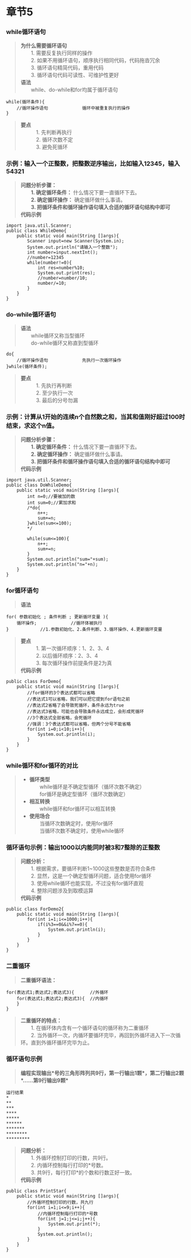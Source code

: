 # 章节5
### while循环语句  
> **为什么需要循环语句**  
> &ensp;&ensp;&ensp;&ensp;1. 需要反复执行同样的操作  
> &ensp;&ensp;&ensp;&ensp;2. 如果不用循环语句，顺序执行相同代码，代码拖沓冗余  
> &ensp;&ensp;&ensp;&ensp;3. 循环语句精简代码，重用代码    
> &ensp;&ensp;&ensp;&ensp;3. 循环语句代码可读性、可维护性更好  
> **语法**  
> &ensp;&ensp;&ensp;&ensp;while、do-while和for均属于循环语句  
```
while(循环条件){
    //循环操作语句             循环中被重复执行的操作
}
```
> **要点**  
> &ensp;&ensp;&ensp;&ensp;&ensp;&ensp;1. 先判断再执行    
> &ensp;&ensp;&ensp;&ensp;&ensp;&ensp;2. 循环次数不定    
> &ensp;&ensp;&ensp;&ensp;&ensp;&ensp;3. 避免死循环  
### 示例：输入一个正整数，把整数逆序输出，比如输入12345，输入54321   
>  **问题分析步骤：**  
> &ensp;&ensp;&ensp;&ensp;**1. 确定循环条件：** 什么情况下要一直循环下去。     
> &ensp;&ensp;&ensp;&ensp;**2. 确定循环操作：** 确定循环做什么事请。  
> &ensp;&ensp;&ensp;&ensp;**3. 把循环条件和循环操作语句填入合适的循环语句结构中即可**  
> **代码示例**  
```
import java.util.Scanner;
public class WhileDemo{
    public static void main(String []args){
        Scanner input=new Scanner(System.in);
        System.out.println("请输入一个整数");
        int number=input.nextInt();
        //number=12345
        while(number!=0){
            int res=number%10;
            System.out.print(res);
            //number=number/10;
            number/=10;
        }
    }
}
```
### do-while循环语句  
> **语法**  
> &ensp;&ensp;&ensp;&ensp;while循环又称当型循环  
> &ensp;&ensp;&ensp;&ensp;do-while循环又称直到型循环  
```
do{
    //循环操作语句             先执行一次循环操作  
}while(循环条件);
```
> **要点**  
> &ensp;&ensp;&ensp;&ensp;&ensp;&ensp;1. 先执行再判断      
> &ensp;&ensp;&ensp;&ensp;&ensp;&ensp;2. 至少执行一次    
> &ensp;&ensp;&ensp;&ensp;&ensp;&ensp;3. 最后的分号勿漏  
### 示例：计算从1开始的连续n个自然数之和，当其和值刚好超过100时结束，求这个n值。     
>  **问题分析步骤：**  
> &ensp;&ensp;&ensp;&ensp;**1. 确定循环条件：** 什么情况下要一直循环下去。     
> &ensp;&ensp;&ensp;&ensp;**2. 确定循环操作：** 确定循环做什么事请。  
> &ensp;&ensp;&ensp;&ensp;**3. 把循环条件和循环操作语句填入合适的循环语句结构中即可**  
> **代码示例**  
```
import java.util.Scanner;
public class DoWhileDemo{
    public static void main(String []args){
        int n=0;//要被加的数
        int sum=0;//累加求和
        /*do{
            n++;
            sum+=n;
        }while(sum<=100);
        */
        
        while(sum<=100){
            n++;
            sum+=n;
        }
        System.out.println("sum="+sum);
        System.out.println("n="+n);
    }
}
```
### for循环语句  
> **语法**  
```
for( 参数初始化 ; 条件判断 ; 更新循环变量 ){
    循环操作;             //循环体被执行  
}            //1.参数初始化、2.条件判断、3.循环操作、4.更新循环变量
```
> **要点**  
> &ensp;&ensp;&ensp;&ensp;&ensp;&ensp;1. 第一次循环顺序：1、2、3、4      
> &ensp;&ensp;&ensp;&ensp;&ensp;&ensp;2. 以后循环顺序：2、3、4    
> &ensp;&ensp;&ensp;&ensp;&ensp;&ensp;3. 每次循环操作前提条件是2为真    
> **代码示例**  
```
public class ForDemo{
    public static void main(String []args){
        //for循环的3个表达式都可以省略
        //表达式1可以省略，我们可以把它提到for语句之前
        //表达式2省略了会导致死循环，条件永远为true
        //表达式3省略，可能也会导致条件永远成立，会形成死循环
        //3个表达式全部省略，会死循环
        //强调：3个表达式都可以省略，但两个分号不能省略
        for(int i=0;i<10;i++){
            System.out.println(i);
        }
    }
}
```
### while循环和for循环的对比  
> - **循环类型**  
> &ensp;&ensp;&ensp;&ensp;while循环是不确定型循环（循环次数不确定）  
> &ensp;&ensp;&ensp;&ensp;for循环是确定型循环（循环次数确定）  
> - **相互转换**  
> &ensp;&ensp;&ensp;&ensp;while循环和for循环可以相互转换  
> - **使用场合**  
> &ensp;&ensp;&ensp;&ensp;当循环次数确定时，使用for循环  
> &ensp;&ensp;&ensp;&ensp;当循环次数不确定时，使用while循环  
### 循环语句示例：输出1000以内能同时被3和7整除的正整数       
>  **问题分析：**  
> &ensp;&ensp;&ensp;&ensp;1. 根据需求，要循环判断1~1000这些整数是否符合条件       
> &ensp;&ensp;&ensp;&ensp;2. 显然，这是一个确定型循环问题，适合使用for循环    
> &ensp;&ensp;&ensp;&ensp;3. 使用while循环也能实现，不过没有for循环直观    
> &ensp;&ensp;&ensp;&ensp;4. 整除问题涉及到取模运算      
> **代码示例**  
```
public class ForDemo2{
    public static void main(String []args){
        for(int i=1;i<=1000;i++){
            if(i%3==0&&i%7==0){
                System.out.println(i);
            }
        }
    }
}
```
### 二重循环  
> **二重循环语法：** 
```
for(表达式1;表达式2;表达式3){      //外循环
    for(表达式1;表达式2;表达式3){  //内循环
    }
}
```
> **二重循环的特点：**  
> &ensp;&ensp;&ensp;&ensp;1. 在循环体内含有一个循环语句的循环称为二重循环  
> &ensp;&ensp;&ensp;&ensp;2. 当外循环一次，内循环要循环完毕，再回到外循环进入下一次循环。直到外循环循环完毕为止。  
### 循环语句示例 
> **编程实现输出\*号的三角形阵列共9行，第一行输出1颗\*，第二行输出2颗\*……第9行输出9颗\***   
```
运行结果
*
**
***
****
*****
******
*******
********
*********
```  
>  **问题分析：**  
> &ensp;&ensp;&ensp;&ensp;1. 外循环控制打印的行数，共9行。       
> &ensp;&ensp;&ensp;&ensp;2. 内循环控制每行打印的\*号数。  
> &ensp;&ensp;&ensp;&ensp;3. 共9行，每行打印\*的个数和行数正好一致。   
> **代码示例**   
```
public class PrintStar{
    public static void main(String []args){
        //外循环控制打印的行数，共九行
        for(int i=1;i<=9;i++){
            //内循环控制每行打印的*号数
            for(int j=1;j<=i;j++){
                System.out.print(*);
            }
            System.out.println();
        }
    }
}
```
